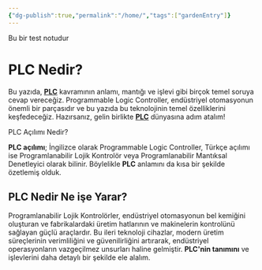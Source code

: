 ```yaml
---
{"dg-publish":true,"permalink":"/home/","tags":["gardenEntry"]}
---
```


Bu bir test notudur
# PLC Nedir?

Bu yazıda, **[PLC](https://www.adsmuhendislik.com.tr/blog/plc)** [](https://www.adsmuhendislik.com.tr/blog/plc)kavramının anlamı, mantığı ve işlevi gibi birçok temel soruya cevap vereceğiz. Programmable Logic Controller, endüstriyel otomasyonun önemli bir parçasıdır ve bu yazıda bu teknolojinin temel özelliklerini keşfedeceğiz. Hazırsanız, gelin birlikte **[PLC](https://www.adsmuhendislik.com.tr/blog/plc)** dünyasına adım atalım!

PLC Açılımı Nedir?  

**PLC açılımı**; İngilizce olarak Programmable Logic Controller, Türkçe açılımı ise Programlanabilir Lojik Kontrolör veya Programlanabilir Mantıksal Denetleyici olarak bilinir. Böylelikle **PLC** anlamını da kısa bir şekilde özetlemiş olduk.

## PLC Nedir Ne işe Yarar?

Programlanabilir Lojik Kontrolörler, endüstriyel otomasyonun bel kemiğini oluşturan ve fabrikalardaki üretim hatlarının ve makinelerin kontrolünü sağlayan güçlü araçlardır. Bu ileri teknoloji cihazlar, modern üretim süreçlerinin verimliliğini ve güvenilirliğini artırarak, endüstriyel operasyonların vazgeçilmez unsurları haline gelmiştir. **PLC'nin tanımını** ve işlevlerini daha detaylı bir şekilde ele alalım.



